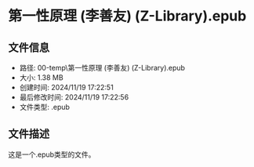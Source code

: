 ﻿# 第一性原理 (李善友) (Z-Library).epub

## 文件信息
- 路径: 00-temp\第一性原理 (李善友) (Z-Library).epub
- 大小: 1.38 MB
- 创建时间: 2024/11/19 17:22:51
- 最后修改时间: 2024/11/19 17:22:56
- 文件类型: .epub

## 文件描述
这是一个.epub类型的文件。

